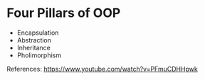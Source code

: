 # Four Pillars of OOP

- Encapsulation
- Abstraction
- Inheritance
- Pholimorphism

References: https://www.youtube.com/watch?v=PFmuCDHHpwk
